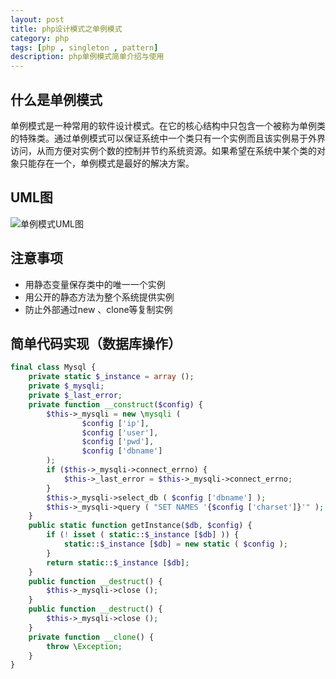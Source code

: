 ```yaml
---
layout: post
title: php设计模式之单例模式
category: php
tags: [php , singleton , pattern]
description: php单例模式简单介绍与使用
---
```


## 什么是单例模式
单例模式是一种常用的软件设计模式。在它的核心结构中只包含一个被称为单例类的特殊类。通过单例模式可以保证系统中一个类只有一个实例而且该实例易于外界访问，从而方便对实例个数的控制并节约系统资源。如果希望在系统中某个类的对象只能存在一个，单例模式是最好的解决方案。
## UML图
![单例模式UML图][1]
## 注意事项
+ 用静态变量保存类中的唯一一个实例
+ 用公开的静态方法为整个系统提供实例
+ 防止外部通过new 、clone等复制实例

## 简单代码实现（数据库操作）
```php
final class Mysql {
    private static $_instance = array ();
    private $_mysqli;
    private $_last_error;
    private function __construct($config) {
        $this->_mysqli = new \mysqli ( 
                $config ['ip'], 
                $config ['user'], 
                $config ['pwd'], 
                $config ['dbname'] 
        );
        if ($this->_mysqli->connect_errno) {
            $this->_last_error = $this->_mysqli->connect_errno;
        }
        $this->_mysqli->select_db ( $config ['dbname'] );
        $this->_mysqli->query ( "SET NAMES '{$config ['charset']}'" );
    }
    public static function getInstance($db, $config) {
        if (! isset ( static::$_instance [$db] )) {
            static::$_instance [$db] = new static ( $config );
        }
        return static::$_instance [$db];
    }
    public function __destruct() {
		$this->_mysqli->close ();
	}
    public function __destruct() {
        $this->_mysqli->close ();
    }
    private function __clone() {
        throw \Exception;
    }
}
```

  [1]: http://b.hiphotos.baidu.com/baike/c0=baike80,5,5,80,26/sign=c87b5ac43ac79f3d9becec62dbc8a674/a8ec8a13632762d0f645bb84a1ec08fa513dc695.jpg